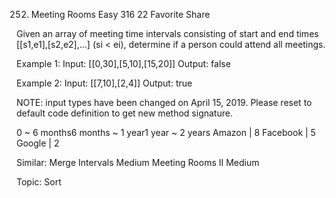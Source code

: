 252. Meeting Rooms
Easy 316 22 Favorite Share

Given an array of meeting time intervals consisting of start and end times [[s1,e1],[s2,e2],...] (si < ei), determine if a person could attend all meetings.

Example 1:
Input: [[0,30],[5,10],[15,20]]
Output: false

Example 2:
Input: [[7,10],[2,4]]
Output: true

NOTE: input types have been changed on April 15, 2019. Please reset to default code definition to get new method signature.

0 ~ 6 months6 months ~ 1 year1 year ~ 2 years
Amazon | 8 Facebook | 5 Google | 2

Similar:
Merge Intervals Medium
Meeting Rooms II Medium

Topic: Sort
